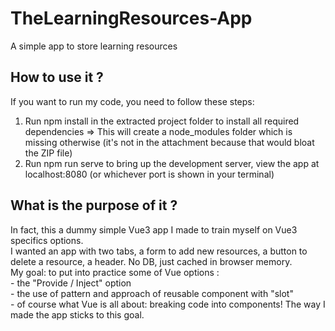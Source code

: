 # TheLearningResources-App
A simple app to store learning resources

## How to use it ?
If you want to run my code, you need to follow these steps:
1. Run npm install in the extracted project folder to install all required dependencies => This
will create a node_modules folder which is missing otherwise (it's not in the attachment because that would bloat the ZIP file)
2. Run npm run serve to bring up the development server, view the app at localhost:8080
(or whichever port is shown in your terminal)

## What is the purpose of it ?
In fact, this a dummy simple Vue3 app I made to train myself on Vue3 specifics options. <br>
I wanted an app with two tabs, a form to add new resources, a button to delete a resource, a header. No DB, just cached in browser memory.<br>
My goal:  to put into practice some of Vue options : 
<br>- the "Provide / Inject" option
<br>- the use of pattern and approach of reusable component with "slot" 
<br>- of course what Vue is all about: breaking code into components!
The way I made the app sticks to this goal. 
